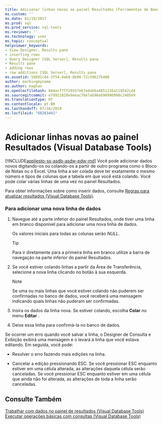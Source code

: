 ```yaml
---
title: Adicionar linhas novas ao painel Resultados (Ferramentas de Banco de Dados Visual) | Microsoft Docs
ms.custom: ''
ms.date: 01/19/2017
ms.prod: sql
ms.prod_service: sql-tools
ms.reviewer: ''
ms.technology: ssms
ms.topic: conceptual
helpviewer_keywords:
- View Designer, Results pane
- inserting rows
- Query Designer [SQL Server], Results pane
- Results pane
- adding rows
- row additions [SQL Server], Results pane
ms.assetid: 59891c84-3f54-4ab9-8b86-72c59627b480
author: markingmyname
ms.author: maghan
ms.openlocfilehash: 844acf7ff29557e67edab6a4851216a119542cd4
ms.sourcegitcommit: e7d921828e9eeac78e7ab96eb90996990c2405e9
ms.translationtype: HT
ms.contentlocale: pt-BR
ms.lasthandoff: 07/16/2019
ms.locfileid: "68263441"
---
```

# <a name="add-new-rows-in-the-results-pane-visual-database-tools"></a>Adicionar linhas novas ao painel Resultados (Visual Database Tools)
[!INCLUDE[appliesto-ss-asdb-asdw-pdw-md](../../includes/appliesto-ss-asdb-asdw-pdw-md.md)]
Você pode adicionar dados novos digitando-os ou colando-os a partir de outro programa como o Bloco de Notas ou o Excel. Uma linha a ser colada deve ter exatamente o mesmo número e tipos de colunas que a tabela em que você está colando. Você pode colar várias linhas de uma vez no painel Resultados.  
  
Para obter informações sobre como inserir dados, consulte [Regras para atualizar resultados &#40;Visual Database Tools&#41;](../../ssms/visual-db-tools/rules-for-updating-results-visual-database-tools.md).  
  
### <a name="to-add-a-new-data-row"></a>Para adicionar uma nova linha de dados  
  
1.  Navegue até a parte inferior do painel Resultados, onde tiver uma linha em branco disponível para adicionar uma nova linha de dados.  
  
    Os valores iniciais para todas as colunas serão *NULL*.  
  
    > [!TIP]  
    > Para ir diretamente para a primeira linha em branco utilize a barra de navegação na parte inferior do painel Resultados.  
  
2.  Se você estiver colando linhas a partir da Área de Transferência, selecione a nova linha clicando no botão à sua esquerda.  
  
    > [!NOTE]  
    > Se uma ou mais linhas que você estiver colando não puderem ser confirmadas no banco de dados, você receberá uma mensagem indicando quais linhas não puderam ser confirmadas.  
  
3.  Insira os dados da linha nova. Se estiver colando, escolha **Colar** no menu **Editar** .  
  
4.  Deixe essa linha para confirmá-la no banco de dados.  
  
Se ocorrer um erro quando você salvar a linha, o Designer de Consulta e Exibição exibirá uma mensagem e o levará à linha que você estava editando. Em seguida, você pode:  
  
-   Resolver o erro fazendo mais edições na linha.  
  
-   Cancelar a edição pressionando ESC. Se você pressionar ESC enquanto estiver em uma célula alterada, as alterações daquela célula serão canceladas. Se você pressionar ESC enquanto estiver em uma célula que ainda não foi alterada, as alterações de toda a linha serão canceladas.  
  
## <a name="see-also"></a>Consulte Também  
[Trabalhar com dados no painel de resultados &#40;Visual Database Tools&#41;](../../ssms/visual-db-tools/work-with-data-in-the-results-pane-visual-database-tools.md)  
[Executar operações básicas com consultas &#40;Visual Database Tools&#41;](../../ssms/visual-db-tools/perform-basic-operations-with-queries-visual-database-tools.md)  
  
